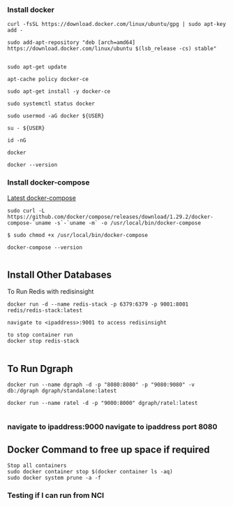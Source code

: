 ### Install docker

```
curl -fsSL https://download.docker.com/linux/ubuntu/gpg | sudo apt-key add -

sudo add-apt-repository "deb [arch=amd64] https://download.docker.com/linux/ubuntu $(lsb_release -cs) stable"


sudo apt-get update

apt-cache policy docker-ce

sudo apt-get install -y docker-ce

sudo systemctl status docker

sudo usermod -aG docker ${USER}

su - ${USER}

id -nG

docker

docker --version

```

### Install docker-compose

[Latest docker-compose](https://github.com/docker/compose/releases)

```
sudo curl -L https://github.com/docker/compose/releases/download/1.29.2/docker-compose-`uname -s`-`uname -m` -o /usr/local/bin/docker-compose

$ sudo chmod +x /usr/local/bin/docker-compose

docker-compose --version


```

## Install Other Databases

To Run Redis with redisinsight

```
docker run -d --name redis-stack -p 6379:6379 -p 9001:8001 redis/redis-stack:latest

navigate to <ipaddress>:9001 to access redisinsight

to stop container run
docker stop redis-stack


```

## To Run Dgraph

```
docker run --name dgraph -d -p "8080:8080" -p "9080:9080" -v db:/dgraph dgraph/standalone:latest

docker run --name ratel -d -p "9000:8000" dgraph/ratel:latest


```

### navigate to ipaddress:9000 navigate to ipaddress port 8080

## Docker Command to free up space if required

```
Stop all containers
sudo docker container stop $(docker container ls -aq)
sudo docker system prune -a -f

```
### Testing if I can run from NCI